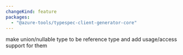 ```yaml
---
changeKind: feature
packages:
  - "@azure-tools/typespec-client-generator-core"
---
```


make union/nullable type to be reference type and add usage/access support for them